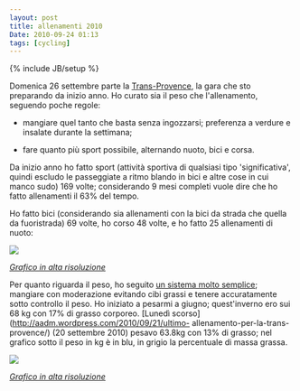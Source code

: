 ```yaml
---
layout: post
title: allenamenti 2010
Date: 2010-09-24 01:13
tags: [cycling]
---
```

{% include JB/setup %} 

Domenica 26 settembre parte la [Trans-Provence](http://www.trans-provence.com), la gara che sto preparando da inizio anno. Ho curato sia il peso che l'allenamento, seguendo poche regole:

  * mangiare quel tanto che basta senza ingozzarsi; preferenza a verdure e insalate durante la settimana;

  * fare quanto più sport possibile, alternando nuoto, bici e corsa.

Da inizio anno ho fatto sport (attività sportiva di qualsiasi tipo
'significativa', quindi escludo le passeggiate a ritmo blando in bici e altre
cose in cui manco sudo) 169 volte; considerando 9 mesi completi vuole dire che
ho fatto allenamenti il 63% del tempo.

Ho fatto bici (considerando sia allenamenti con la bici da strada che quella
da fuoristrada) 69 volte, ho corso 48 volte, e ho fatto 25 allenamenti di
nuoto:

![](http://farm5.static.flickr.com/4112/5019856094_6bfbf0fb5f.jpg)

[_Grafico in alta risoluzione_](http://www.flickr.com/photos/aadm/5019856094/sizes/o/in/photostream/)

Per quanto riguarda il peso, ho seguito [un sistema molto
semplice](https://aadm.wordpress.com/2009/06/02/simple-diet/); mangiare con
moderazione evitando cibi grassi e tenere accuratamente sotto controllo il
peso. Ho iniziato a pesarmi a giugno; quest'inverno ero sui 68 kg con 17% di
grasso corporeo. [Lunedì scorso](http://aadm.wordpress.com/2010/09/21/ultimo-
allenamento-per-la-trans-provence/) (20 settembre 2010) pesavo 63.8kg con 13%
di grasso; nel grafico sotto il peso in kg è in blu, in grigio la percentuale
di massa grassa.

![](http://farm5.static.flickr.com/4124/5019250911_18d237e875.jpg)

[_Grafico in alta risoluzione_](http://www.flickr.com/photos/aadm/5019250911/sizes/o/in/photostream/)
